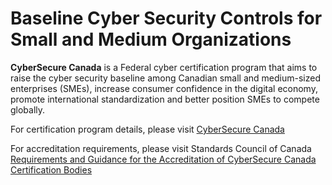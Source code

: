 # Baseline Cyber Security Controls for Small and Medium Organizations

**CyberSecure Canada** is a Federal cyber certification program that aims to raise the cyber security baseline among Canadian small and medium-sized enterprises (SMEs), increase consumer confidence in the digital economy, promote international standardization and better position SMEs to compete globally.

For certification program details, please visit [CyberSecure Canada](https://ised-isde.canada.ca/site/cybersecure-canada/en)

For accreditation requirements, please visit Standards Council of Canada 
[Requirements and Guidance for the Accreditation of CyberSecure Canada Certification Bodies](https://www.scc.ca/en/about-scc/publications/requirements-and-procedures-accreditation/accreditation-of-cybersecure-canada-certification-bodies)